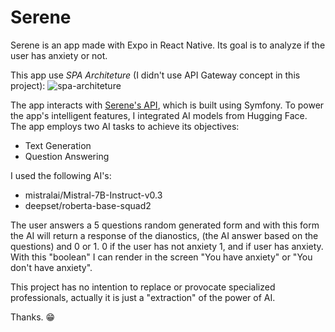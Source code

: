 # Serene

Serene is an app made with Expo in React Native. Its goal is to analyze if the user has anxiety or not. 

This app use _SPA Architeture_ (I didn't use API Gateway concept in this project):
![spa-architeture](https://miro.medium.com/v2/resize:fit:1200/1*UDNTLsNbqVYI284ea3VjDA.png)

The app interacts with [Serene's API](https://github.com/vdanviel/serene-check-api), which is built using Symfony. To power the app's intelligent features, I integrated AI models from Hugging Face. The app employs two AI tasks to achieve its objectives:
- Text Generation
- Question Answering

I used the following AI's:
- mistralai/Mistral-7B-Instruct-v0.3
- deepset/roberta-base-squad2

The user answers a 5 questions random generated form and with this form the AI will return a response of the dianostics, (the AI answer based on the questions) and 0 or 1. 0 if the user has not anxiety 1, and if user has anxiety. With this "boolean" I can render  in the screen "You have anxiety" or "You don't have anxiety".

This project has no intention to replace or provocate specialized professionals, actually it is just a "extraction" of the power of AI.

Thanks. 😁
